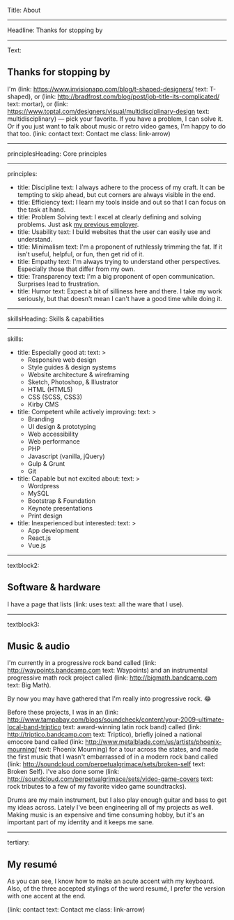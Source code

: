 Title: About

----

Headline: Thanks for stopping by

----

Text:

## Thanks for stopping by

I'm (link: https://www.invisionapp.com/blog/t-shaped-designers/ text: T-shaped), or (link: http://bradfrost.com/blog/post/job-title-its-complicated/ text: mortar), or (link: https://www.toptal.com/designers/visual/multidisciplinary-design text: multidisciplinary) — pick your favorite. If you have a problem, I can solve it. Or if you just want to talk about music or retro video games, I'm happy to do that too. (link: contact text: Contact me class: link-arrow)

----

principlesHeading: Core principles

----

principles:

-
  title: Discipline
  text: I always adhere to the process of my craft. It can be tempting to skip ahead, but cut corners are always visible in the end.
-
  title: Efficiency
  text: I learn my tools inside and out so that I can focus on the task at hand.
-
  title: Problem Solving
  text: I excel at clearly defining and solving problems. Just ask [my previous employer](http://bermancreative.com/blog/2015/discipline-of-self-teaching).
-
  title: Usability
  text: I build websites that the user can easily use and understand.
-
  title: Minimalism
  text: I'm a proponent of ruthlessly trimming the fat. If it isn't useful, helpful, or fun, then get rid of it.
-
  title: Empathy
  text: I'm always trying to understand other perspectives. Especially those that differ from my own.
-
  title: Transparency
  text: I'm a big proponent of open communication. Surprises lead to frustration.
-
  title: Humor
  text: Expect a bit of silliness here and there. I take my work seriously, but that doesn't mean I can't have a good time while doing it.

----

skillsHeading: Skills & capabilities

----

skills:

-
  title: Especially good at:
  text: >
    - Responsive web design
    - Style guides & design systems
    - Website architecture & wireframing
    - Sketch, Photoshop, & Illustrator
    - HTML (HTML5)
    - CSS (SCSS, CSS3)
    - Kirby CMS
-
  title: Competent while actively improving:
  text: >
    - Branding
    - UI design & prototyping
    - Web accessibility
    - Web performance
    - PHP
    - Javascript (vanilla, jQuery)
    - Gulp & Grunt
    - Git
-
  title: Capable but not excited about:
  text: >
    - Wordpress
    - MySQL
    - Bootstrap & Foundation
    - Keynote presentations
    - Print design
-
  title: Inexperienced but interested:
  text: >
    - App development
    - React.js
    - Vue.js

----

textblock2:

## Software & hardware

I have a page that lists (link: uses text: all the ware that I use).

----

textblock3:

## Music & audio

I'm currently in a progressive rock band called (link: http://waypoints.bandcamp.com text: Waypoints) and an instrumental progressive math rock project called (link: http://bigmath.bandcamp.com text: Big Math).

By now you may have gathered that I'm really into progressive rock. 😂

Before these projects, I was in an (link: http://www.tampabay.com/blogs/soundcheck/content/your-2009-ultimate-local-band-triptico text: award-winning latin rock band) called (link: http://triptico.bandcamp.com text: Triptico), briefly joined a national emocore band called (link: http://www.metalblade.com/us/artists/phoenix-mourning/ text: Phoenix Mourning) for a tour across the states, and made the first music that I wasn't embarrassed of in a modern rock band called (link: http://soundcloud.com/perpetualgrimace/sets/broken-self text: Broken Self). I've also done some (link: http://soundcloud.com/perpetualgrimace/sets/video-game-covers text: rock tributes to a few of my favorite video game soundtracks).

Drums are my main instrument, but I also play enough guitar and bass to get my ideas across. Lately I've been engineering all of my projects as well. Making music is an expensive and time consuming hobby, but it's an important part of my identity and it keeps me sane.

----

tertiary:

## My resumé

As you can see, I know how to make an acute accent with my keyboard. Also, of the three accepted stylings of the word resumé, I prefer the version with one accent at the end.

(link: contact text: Contact me class: link-arrow)
